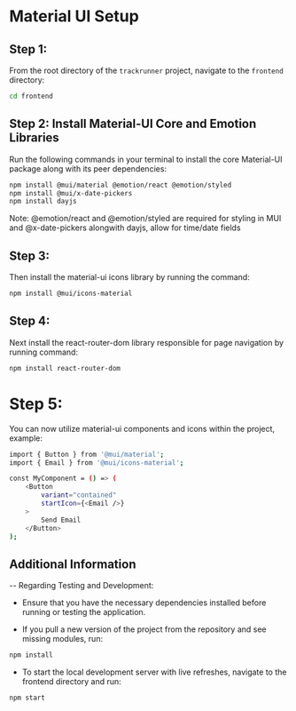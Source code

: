 # Material UI Setup

## Step 1:

From the root directory of the `trackrunner` project, navigate to the `frontend` directory:

```bash
cd frontend
```

## Step 2: Install Material-UI Core and Emotion Libraries

Run the following commands in your terminal to install the core Material-UI package along with its peer dependencies:

```bash
npm install @mui/material @emotion/react @emotion/styled
npm install @mui/x-date-pickers
npm install dayjs
```
Note: @emotion/react and @emotion/styled are required for styling in MUI and @x-date-pickers alongwith dayjs, allow for time/date fields


## Step 3:

Then install the material-ui icons library by running the command: 
```bash
npm install @mui/icons-material
```


## Step 4: 

Next install the react-router-dom library responsible for page navigation by running command:

```bash
npm install react-router-dom
```


# Step 5:

You can now utilize material-ui components and icons within the project, example:

```sh
import { Button } from '@mui/material';
import { Email } from '@mui/icons-material';

const MyComponent = () => (
    <Button
        variant="contained"
        startIcon={<Email />}
    >
        Send Email
    </Button>
);
```


## Additional Information

-- Regarding Testing and Development:

 - Ensure that you have the necessary dependencies installed before running or testing the application.

 - If you pull a new version of the project from the repository and see missing modules, run: 

```bash 
npm install
```


- To start the local development server with live refreshes, navigate to the frontend directory and run:
```bash
npm start
```